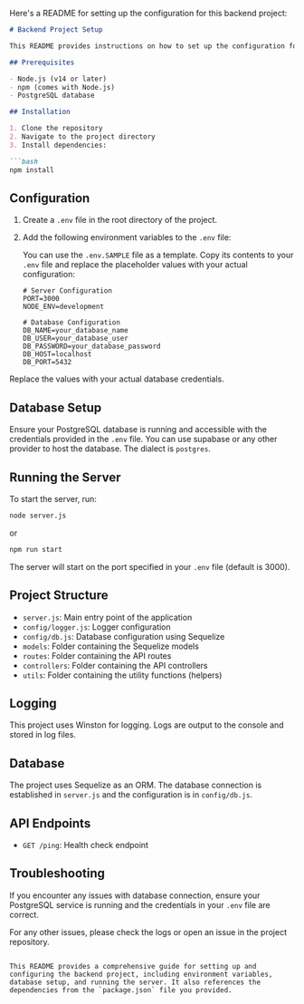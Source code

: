 Here's a README for setting up the configuration for this backend project:

```markdown:README.md
# Backend Project Setup

This README provides instructions on how to set up the configuration for this backend project.

## Prerequisites

- Node.js (v14 or later)
- npm (comes with Node.js)
- PostgreSQL database

## Installation

1. Clone the repository
2. Navigate to the project directory
3. Install dependencies:

```bash
npm install
```

## Configuration

1. Create a `.env` file in the root directory of the project.

2. Add the following environment variables to the `.env` file:

   You can use the `.env.SAMPLE` file as a template. Copy its contents to your `.env` file and replace the placeholder values with your actual configuration:

   ```
   # Server Configuration
   PORT=3000
   NODE_ENV=development

   # Database Configuration
   DB_NAME=your_database_name
   DB_USER=your_database_user
   DB_PASSWORD=your_database_password
   DB_HOST=localhost
   DB_PORT=5432
   ```

Replace the values with your actual database credentials.

## Database Setup

Ensure your PostgreSQL database is running and accessible with the credentials provided in the `.env` file.
You can use supabase or any other provider to host the database. The dialect is `postgres`.

## Running the Server

To start the server, run:

```bash
node server.js
```
or
```bash
npm run start
```

The server will start on the port specified in your `.env` file (default is 3000).

## Project Structure

- `server.js`: Main entry point of the application
- `config/logger.js`: Logger configuration
- `config/db.js`: Database configuration using Sequelize
- `models`: Folder containing the Sequelize models
- `routes`: Folder containing the API routes
- `controllers`: Folder containing the API controllers
- `utils`: Folder containing the utility functions (helpers)

## Logging

This project uses Winston for logging. Logs are output to the console and stored in log files.

## Database

The project uses Sequelize as an ORM. The database connection is established in `server.js` and the configuration is in `config/db.js`.

## API Endpoints

- `GET /ping`: Health check endpoint

## Troubleshooting

If you encounter any issues with database connection, ensure your PostgreSQL service is running and the credentials in your `.env` file are correct.

For any other issues, please check the logs or open an issue in the project repository.
```

This README provides a comprehensive guide for setting up and configuring the backend project, including environment variables, database setup, and running the server. It also references the dependencies from the `package.json` file you provided.